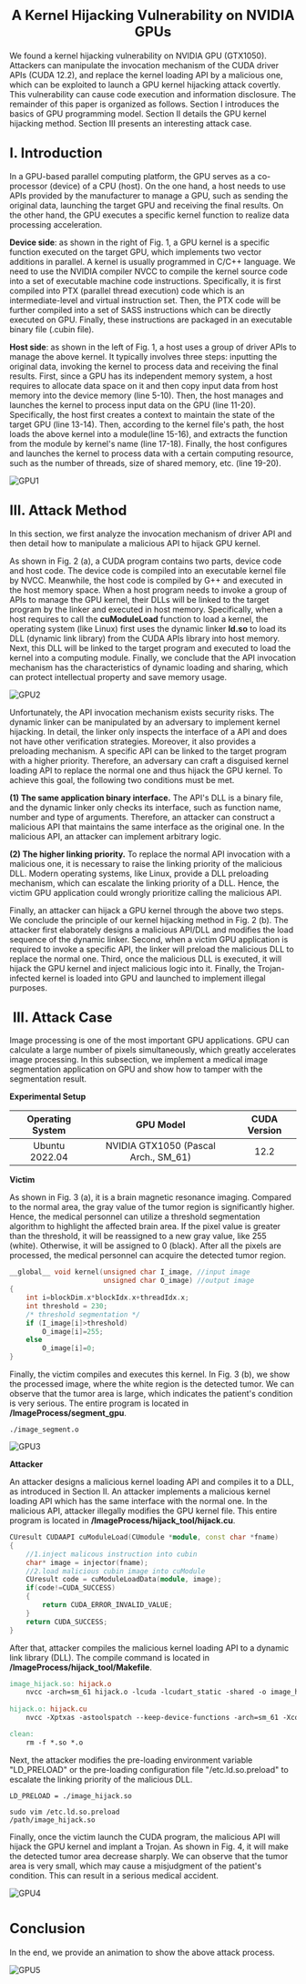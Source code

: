 # <center><font size=5> A Kernel Hijacking Vulnerability on NVIDIA GPUs</font></center>

We found a kernel hijacking vulnerability on NVIDIA GPU (GTX1050). Attackers can manipulate the invocation mechanism of the CUDA driver APIs (CUDA 12.2), and replace the kernel loading API by a malicious one, which can be exploited to launch a GPU kernel hijacking attack covertly. This vulnerability can cause code execution and information disclosure. The remainder of this paper is organized as follows. Section I introduces the basics of GPU programming model. Section II details the GPU kernel hijacking method. Section III presents an interesting attack case.



## <font size=5> I. Introduction</font>

In a GPU-based parallel computing platform, the GPU serves as a co-processor (device) of a CPU (host). On the one hand, a host needs to use APIs provided by the manufacturer to manage a GPU, such as sending the original data, launching the target GPU and receiving the final results. On the other hand, the GPU executes a specific kernel function to realize data processing acceleration.

**Device side**: as shown in the right of Fig. 1, a GPU kernel is a specific function executed on the target GPU, which implements two vector additions in parallel. A kernel is usually programmed in C/C++ language. We need to use the NVIDIA compiler NVCC to compile the kernel source code into a set of executable machine code instructions. Specifically, it is first compiled into PTX (parallel thread execution) code which is an intermediate-level and virtual instruction set. Then, the PTX code will be further compiled into a set of SASS instructions which can be directly executed on GPU. Finally, these instructions are packaged in an executable binary file (.cubin file).

**Host side**: as shown in the left of Fig. 1, a host uses a group of driver APIs to manage the above kernel. It typically involves three steps: inputting the original data, invoking the kernel to process data and receiving the final results. First, since a GPU has its independent memory system, a host requires to allocate data space on it and then copy input data from host memory into the device memory (line 5-10). Then, the host manages and launches the kernel to process input data on the GPU (line 11-20). Specifically, the host first creates a context to maintain the state of the target GPU (line 13-14). Then, according to the kernel file's path, the host loads the above kernel into a module(line 15-16), and extracts the function from the module by kernel's name (line 17-18). Finally, the host configures and launches the kernel to process data with a certain computing resource, such as the number of threads, size of shared memory, etc. (line 19-20). 

![GPU1](https://github.com/uestc-cyberlab/gpu_kernel_hijack/blob/main/images/programming_model.png)



## <font size=5> III. Attack Method</font>

In this section, we first analyze the invocation mechanism of driver API and then detail how to manipulate a malicious API to hijack GPU kernel.

As shown in Fig. 2 (a), a CUDA program contains two parts, device code and host code. The device code is compiled into an executable kernel file by NVCC. Meanwhile, the host code is compiled by G++ and executed in the host memory space. When a host program needs to invoke a group of APIs to manage the GPU kernel, their DLLs will be linked to the target program by the linker and executed in host memory. Specifically, when a host requires to call the **cuModuleLoad** function to load a kernel, the operating system (like Linux) first uses the dynamic linker **ld.so** to load its DLL (dynamic link library) from the CUDA APIs library into host memory. Next, this DLL will be linked to the target program and executed to load the kernel into a computing module. Finally, we conclude that the API invocation mechanism has the characteristics of dynamic loading and sharing, which can protect intellectual property and save memory usage.

![GPU2](https://github.com/uestc-cyberlab/gpu_kernel_hijack/blob/main/images/hijack.png)

Unfortunately, the API invocation mechanism exists security risks. The dynamic linker can be manipulated by an adversary to implement kernel hijacking.
In detail, the linker only inspects the interface of a API and does not have other verification strategies. Moreover, it also provides a preloading mechanism. A specific API can be linked to the target program with a higher priority. Therefore, an adversary can craft a disguised kernel loading API to replace the normal one and thus hijack the GPU kernel. To achieve this goal, the following two conditions must be met.

**(1) The same application binary interface.** The API's DLL is a binary file, and the dynamic linker only checks its interface, such as function name, number and type of arguments. Therefore, an attacker can construct a malicious API that maintains the same interface as the original one. In the malicious API, an attacker can implement arbitrary logic.

**(2) The higher linking priority.** To replace the normal API invocation with a malicious one, it is necessary to raise the linking priority of the malicious DLL. Modern operating systems, like Linux, provide a DLL preloading mechanism, which can escalate the linking priority of a DLL. Hence, the victim GPU application could wrongly prioritize calling the malicious API.

Finally, an attacker can hijack a GPU kernel through the above two steps. We conclude the principle of our kernel hijacking method in Fig. 2 (b). The attacker first elaborately designs a malicious API/DLL and modifies the load sequence of the dynamic linker. Second, when a victim GPU application is required to invoke a specific API, the linker will preload the malicious DLL to replace the normal one. Third, once the malicious DLL is executed, it will hijack the GPU kernel and inject malicious logic into it. Finally, the Trojan-infected kernel is loaded into GPU and launched to implement illegal purposes.




## <font size=5> III. Attack Case </font>

Image processing is one of the most important GPU applications. GPU can calculate a large number of pixels simultaneously, which greatly accelerates image processing. In this subsection, we implement a medical image segmentation application on GPU and show how to tamper with the segmentation result.

**Experimental Setup**

| Operating System |              GPU Model               | CUDA Version |
| :--------------: | :----------------------------------: | :----------: |
|  Ubuntu 2022.04  | NVIDIA GTX1050 (Pascal Arch., SM_61) |     12.2     |

**Victim**

As shown in Fig. 3 (a), it is a brain magnetic resonance imaging. Compared to the normal area, the gray value of the tumor region is significantly higher. Hence, the medical personnel can utilize a threshold segmentation algorithm to highlight the affected brain area. If the pixel value is greater than the threshold, it will be reassigned to a new gray value, like 255 (white). Otherwise, it will be assigned to 0 (black). After all the pixels are processed, the medical personnel can acquire the detected tumor region. 

```c++
__global__ void kernel(unsigned char I_image, //input image
                       unsigned char O_image) //output image
{
	int i=blockDim.x*blockIdx.x+threadIdx.x;
    int threshold = 230;
    /* threshold segmentation */
	if (I_image[i]>threshold)
		O_image[i]=255;
	else
		O_image[i]=0;
}
```
Finally, the victim compiles and executes this kernel. In Fig. 3 (b), we show the processed image, where the white region is the detected tumor. We can observe that the tumor area is large, which indicates the patient's condition is very serious. The entire program is located in **/ImageProcess/segment_gpu**. 

```
./image_segment.o
```

![GPU3](https://github.com/uestc-cyberlab/gpu_kernel_hijack/blob/main/images/reference.png)

**Attacker**

An attacker designs a malicious kernel loading API and compiles it to a DLL, as introduced in Section II. An attacker implements a malicious kernel loading API which has the same interface with the normal one. In the malicious API, attacker illegally modifies the GPU kernel file. This entire program is located in **/ImageProcess/hijack_tool/hijack.cu**. 

```c++
CUresult CUDAAPI cuModuleLoad(CUmodule *module, const char *fname)
{
	//1.inject malicous instruction into cubin
	char* image = injector(fname);
	//2.load malicious cubin image into cuModule
	CUresult code = cuModuleLoadData(module, image);
	if(code!=CUDA_SUCCESS)
	{
		return CUDA_ERROR_INVALID_VALUE;
	}
	return CUDA_SUCCESS;
}
```

After that, attacker compiles the malicious kernel loading API to a dynamic link library (DLL). The compile command is located in **/ImageProcess/hijack_tool/Makefile**. 

```makefile
image_hijack.so: hijack.o
	nvcc -arch=sm_61 hijack.o -lcuda -lcudart_static -shared -o image_hijack.so
	
hijack.o: hijack.cu
	nvcc -Xptxas -astoolspatch --keep-device-functions -arch=sm_61 -Xcompiler -fPIC -c hijack.cu -o hijack.o

clean:
	rm -f *.so *.o
```

Next, the attacker modifies the pre-loading environment variable "LD_PRELOAD" or the pre-loading  configuration file "/etc.ld.so.preload" to escalate the linking priority of the malicious DLL.

```
LD_PRELOAD = ./image_hijack.so
```

```
sudo vim /etc.ld.so.preload
/path/image_hijack.so
```

Finally, once the victim launch the CUDA program, the malicious API will hijack the GPU kernel and implant a Trojan. As shown in Fig. 4, it will make the detected tumor area decrease sharply. We can observe that the tumor area is very small, which may cause a misjudgment of the patient's condition. This can result in a serious medical accident. 

![GPU4](https://github.com/uestc-cyberlab/gpu_kernel_hijack/blob/main/images/malicious.png)



# <font size=5> Conclusion </font>

In the end, we provide an animation to show the above attack process.

![GPU5](https://github.com/uestc-cyberlab/gpu_kernel_hijack/blob/main/images/animation.gif)

